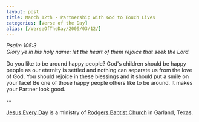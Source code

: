 ```yaml
---
layout: post
title: March 12th - Partnership with God to Touch Lives
categories: [Verse of the Day]
alias: [/VerseOfTheDay/2009/03/12/]
---
```


_Psalm 105:3  
Glory ye in his holy name: let the heart of them rejoice that seek
the Lord._

Do you like to be around happy people? God's children should be
happy people as our eternity is settled and nothing can separate us
from the love of God. You should rejoice in these blessings and it
should put a smile on your face! Be one of those happy people others
like to be around. It makes your Partner look good.

 --

<a href=http://jesuseveryday.net>Jesus Every Day</a> is a ministry of <a href=http://rodgersbaptist.net>Rodgers Baptist Church</a> in Garland, Texas.
